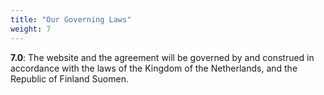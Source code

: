 ```yaml
---
title: "Our Governing Laws"
weight: 7
---
```


**7\.0**: The website and the agreement will be governed by and construed in accordance with the laws of the Kingdom of the Netherlands, and the Republic of Finland Suomen.
